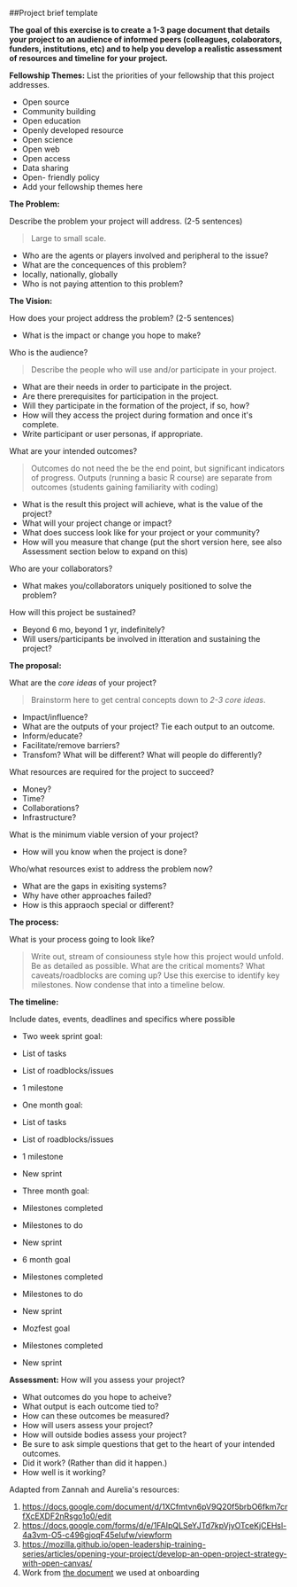 ##Project brief template

**The goal of this exercise is to create a 1-3 page document that details your project to an audience of informed peers (colleagues, colaborators, funders, institutions, etc) and to help you develop a realistic assessment of resources and timeline for your project.** 

**Fellowship Themes:**
List the priorities of your fellowship that this project addresses.

- Open source
- Community building
- Open education
- Openly developed resource
- Open science
- Open web
- Open access
- Data sharing
- Open- friendly policy
- Add your fellowship themes here

**The Problem:** 

Describe the problem your project will address. (2-5 sentences) 
>Large to small scale.

- Who are the agents or players involved and peripheral to the issue?
- What are the concequences of this problem?
 - locally, nationally, globally
- Who is not paying attention to this problem?
    
**The Vision:** 
 
How does your project address the problem? (2-5 sentences)

- What is the impact or change you hope to make?
 
Who is the audience? 
>Describe the people who will use and/or participate in your project.

- What are their needs in order to participate in the project.
- Are there prerequisites for participation in the project.
- Will they participate in the formation of the project, if so, how?
- How will they access the project during formation and once it's complete.
- Write participant or user personas, if appropriate.
 
What are your intended outcomes? 
>Outcomes do not need the be the end point, but significant indicators of progress. 
>Outputs (running a basic R course) are separate from outcomes (students gaining familiarity with coding)

- What is the result this project will achieve, what is the value of the project?
- What will your project change or impact?
- What does success look like for your project or your community?
- How will you measure that change (put the short version here, see also Assessment section below to expand on this)

Who are your collaborators? 

- What makes you/collaborators uniquely positioned to solve the problem?

How will this project be sustained? 

- Beyond 6 mo, beyond 1 yr, indefinitely?
- Will users/participants be involved in itteration and sustaining the project?
 
 
**The proposal:** 
 
What are the *core ideas* of your project?
>Brainstorm here to get central concepts down to *2-3 core ideas*. 

- Impact/influence? 
- What are the outputs of your project? Tie each output to an outcome. 
- Inform/educate? 
- Facilitate/remove barriers? 
- Transfom? What will be different? What will people do differently?
  
  
What resources are required for the project to succeed?

- Money? 
- Time?
- Collaborations? 
- Infrastructure?
 
 
What is the minimum viable version of your project?

- How will you know when the project is done?
 
 
Who/what resources exist to address the problem now?

- What are the gaps in exisiting systems? 
- Why have other approaches failed?
- How is this appraoch special or different?
 
**The process:** 

What is your process going to look like? 
 > Write out, stream of consiouness style how this project would unfold. Be as detailed as possible. What are the critical moments? What caveats/roadblocks are coming up? Use this exercise to identify key milestones. Now condense that into a timeline below. 
 
**The timeline:** 

Include dates, events, deadlines and specifics where possible

- Two week sprint goal:
 - List of tasks
 - List of roadblocks/issues
 - 1 milestone
    
- One month goal: 
 - List of tasks
 - List of roadblocks/issues
 - 1 milestone
 - New sprint
    
- Three month goal:
 - Milestones completed
 - Milestones to do
 - New sprint
    
- 6 month goal
 - Milestones completed
 - Milestones to do
 - New sprint
    
- Mozfest goal
 - Milestones completed
 - New sprint
 
**Assessment:** 
How will you assess your project?

- What outcomes do you hope to acheive?
 - What output is each outcome tied to?
 - How can these outcomes be measured?
- How will users assess your project?
- How will outside bodies assess your project?
- Be sure to ask simple questions that get to the heart of your intended outcomes.
 - Did it work? (Rather than did it happen.)
 - How well is it working?

  
Adapted from Zannah and Aurelia's resources: 
1. https://docs.google.com/document/d/1XCfmtvn6pV9Q20f5brbO6fkm7crfXcEXDF2nRsgo1o0/edit
2. https://docs.google.com/forms/d/e/1FAIpQLSeYJTd7kpVjyOTceKjCEHsl-4a3vm-O5-c496gjoqF45eIufw/viewform
3. https://mozilla.github.io/open-leadership-training-series/articles/opening-your-project/develop-an-open-project-strategy-with-open-canvas/
4. Work from [the document](https://gist.github.com/auremoser/9461e9ea62c5b3d7b87794158db4342c) we used at onboarding 
